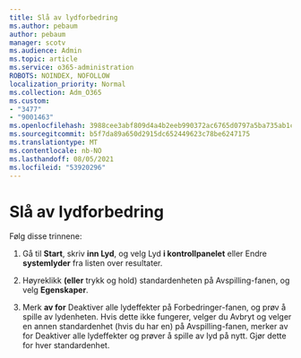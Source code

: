 ```yaml
---
title: Slå av lydforbedring
ms.author: pebaum
author: pebaum
manager: scotv
ms.audience: Admin
ms.topic: article
ms.service: o365-administration
ROBOTS: NOINDEX, NOFOLLOW
localization_priority: Normal
ms.collection: Adm_O365
ms.custom:
- "3477"
- "9001463"
ms.openlocfilehash: 3988cee3abf809d4a4b2eeb990372ac6765d0797a5ba735ab1c089abb6e81bb8
ms.sourcegitcommit: b5f7da89a650d2915dc652449623c78be6247175
ms.translationtype: MT
ms.contentlocale: nb-NO
ms.lasthandoff: 08/05/2021
ms.locfileid: "53920296"
---
```

# <a name="turn-off-audio-enhancement"></a>Slå av lydforbedring

Følg disse trinnene:

1. Gå til **Start**, skriv **inn Lyd**, og velg Lyd **i kontrollpanelet** eller Endre **systemlyder** fra listen over resultater.

2. Høyreklikk **(eller** trykk og hold) standardenheten på Avspilling-fanen, og velg **Egenskaper**.

3. Merk **av for** Deaktiver  alle lydeffekter på Forbedringer-fanen, og prøv å spille av lydenheten. Hvis dette ikke fungerer, velger du  Avbryt og velger en annen standardenhet (hvis  du har en) på Avspilling-fanen, merker av for Deaktiver alle lydeffekter og prøver å spille av lyd på nytt.  Gjør dette for hver standardenhet.
